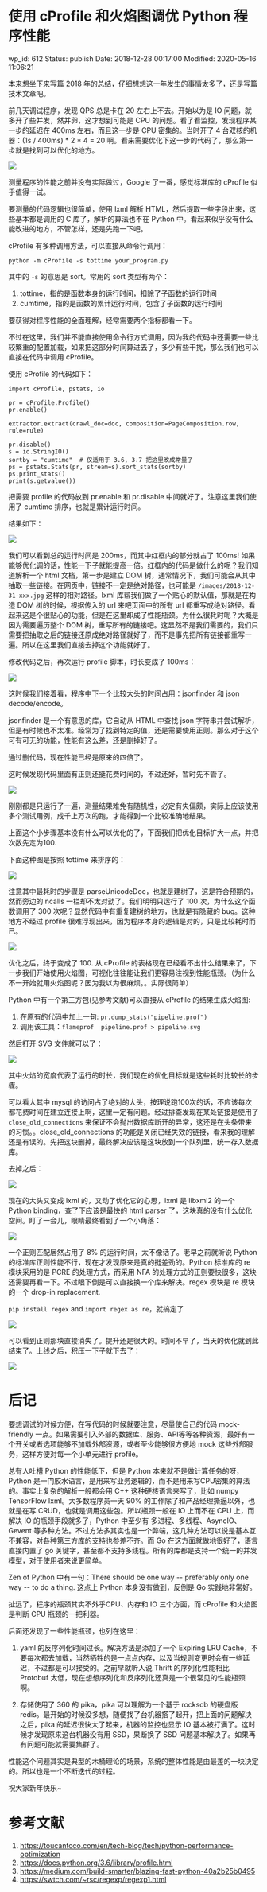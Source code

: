 # 使用 cProfile 和火焰图调优 Python 程序性能


wp_id: 612
Status: publish
Date: 2018-12-28 00:17:00
Modified: 2020-05-16 11:06:21


本来想坐下来写篇 2018 年的总结，仔细想想这一年发生的事情太多了，还是写篇技术文章吧。

前几天调试程序，发现 QPS 总是卡在 20 左右上不去。开始以为是 IO 问题，就多开了些并发，然并卵，这才想到可能是 CPU 的问题。看了看监控，发现程序某一步的延迟在 400ms 左右，而且这一步是 CPU 密集的。当时开了 4 台双核的机器：(1s / 400ms) * 2 * 4 = 20 啊。看来需要优化下这一步的代码了，那么第一步就是找到可以优化的地方。

![](https://ws2.sinaimg.cn/large/006tNbRwly1fyqb4f5jhij30yc0pwtej.jpg)

测量程序的性能之前并没有实际做过，Google 了一番，感觉标准库的 cProfile 似乎值得一试。

要测量的代码逻辑也很简单，使用 lxml 解析 HTML，然后提取一些字段出来，这些基本都是调用的 C 库了，解析的算法也不在 Python 中。看起来似乎没有什么能改进的地方，不管怎样，还是先跑一下吧。

cProfile 有多种调用方法，可以直接从命令行调用：

```
python -m cProfile -s tottime your_program.py
```

其中的 `-s` 的意思是 sort。常用的 sort 类型有两个：

1. tottime，指的是函数本身的运行时间，扣除了子函数的运行时间
2. cumtime，指的是函数的累计运行时间，包含了子函数的运行时间

要获得对程序性能的全面理解，经常需要两个指标都看一下。

不过在这里，我们并不能直接使用命令行方式调用，因为我的代码中还需要一些比较繁重的配置加载，如果把这部分时间算进去了，多少有些干扰，那么我们也可以直接在代码中调用 cProfile。

使用 cProfile 的代码如下：

```
import cProfile, pstats, io

pr = cProfile.Profile()
pr.enable()

extractor.extract(crawl_doc=doc, composition=PageComposition.row, rule=rule)

pr.disable()
s = io.StringIO()
sortby = "cumtime"  # 仅适用于 3.6, 3.7 把这里改成常量了
ps = pstats.Stats(pr, stream=s).sort_stats(sortby)
ps.print_stats()
print(s.getvalue())
```
把需要 profile 的代码放到 pr.enable 和 pr.disable 中间就好了。注意这里我们使用了 cumtime 排序，也就是累计运行时间。

结果如下：

![](https://ws2.sinaimg.cn/large/006tNbRwly1fyqc3j79mvj31o80lanbu.jpg)

我们可以看到总的运行时间是 200ms，而其中红框内的部分就占了 100ms! 如果能够优化调的话，性能一下子就能提高一倍。红框内的代码是做什么的呢？我们知道解析一个 html 文档，第一步是建立 DOM 树，通常情况下，我们可能会从其中抽取一些链接。在网页中，链接不一定是绝对路径，也可能是 `/images/2018-12-31-xxx.jpg` 这样的相对路径。lxml 库帮我们做了一个贴心的默认值，那就是在构造 DOM 树的时候，根据传入的 url 来吧页面中的所有 url 都重写成绝对路径。看起来这是个很贴心的功能，但是在这里却成了性能瓶颈。为什么很耗时呢？大概是因为需要遍历整个 DOM 树，重写所有的链接吧。这显然不是我们需要的，我们只需要把抽取之后的链接还原成绝对路径就好了，而不是事先把所有链接都重写一遍。所以在这里我们直接去掉这个功能就好了。

修改代码之后，再次运行 profile 脚本，时长变成了 100ms：

![](https://ws2.sinaimg.cn/large/006tNbRwly1fyqcamiop3j31ly08sjwy.jpg)

这时候我们接着看，程序中下一个比较大头的时间占用：jsonfinder 和 json decode/encode。

jsonfinder 是一个有意思的库，它自动从 HTML 中查找 json 字符串并尝试解析，但是有时候也不太准。经常为了找到特定的值，还是需要使用正则。那么对于这个可有可无的功能，性能有这么差，还是删掉好了。

通过删代码，现在性能已经是原来的四倍了。

这时候发现代码里面有正则还挺花费时间的，不过还好，暂时先不管了。

![](https://ws2.sinaimg.cn/large/006tNbRwly1fyqcja5bj5j31oi0kydva.jpg)

刚刚都是只运行了一遍，测量结果难免有随机性，必定有失偏颇，实际上应该使用多个测试用例，成千上万次的跑，才能得到一个比较准确地结果。

上面这个小步骤基本没有什么可以优化的了，下面我们把优化目标扩大一点，并把次数先定为100.

下面这种图是按照 tottime 来排序的：

![](https://ws4.sinaimg.cn/large/006tNbRwly1fyqclx98l2j31lg0gu7ei.jpg)

注意其中最耗时的步骤是 parseUnicodeDoc，也就是建树了，这是符合预期的，然而旁边的 ncalls 一栏却不太对劲了。我们明明只运行了 100 次，为什么这个函数调用了 300 次呢？显然代码中有重复建树的地方，也就是有隐藏的 bug。这种地方不经过 profile 很难浮现出来，因为程序本身的逻辑是对的，只是比较耗时而已。

![](https://ws3.sinaimg.cn/large/006tNbRwly1fyqcrdtifcj31lw0j2woi.jpg)

优化之后，终于变成了 100. 从 cProfile 的表格现在已经看不出什么结果来了，下一步我们开始使用火焰图，可视化往往能让我们更容易注视到性能瓶颈。（为什么不一开始就用火焰图呢？因为我以为很麻烦。。实际很简单）

Python 中有一个第三方包(见参考文献)可以直接从 cProfile 的结果生成火焰图:

1. 在原有的代码中加上一句: `pr.dump_stats("pipeline.prof")`
2. 调用该工具：`flameprof  pipeline.prof > pipeline.svg`

然后打开 SVG 文件就可以了：

![](https://ws1.sinaimg.cn/large/006tNbRwly1fyqcvj3ah8j30ys0jm42r.jpg)

其中火焰的宽度代表了运行的时长，我们现在的优化目标就是这些耗时比较长的步骤。

可以看大其中 mysql 的访问占了绝对的大头，按理说跑100次的话，不应该每次都花费时间在建立连接上啊，这里一定有问题。经过排查发现在某处链接是使用了 `close_old_connections` 来保证不会抛出数据库断开的异常，这还是在头条带来的习惯。。close_old_connections 的功能是关闭已经失效的链接，看来我的理解还是有误的。先把这块删掉，最终解决应该是这块放到一个队列里，统一存入数据库。

去掉之后：

![](https://ws4.sinaimg.cn/large/006tNbRwly1fyqd1728dwj30xd0cvwgn.jpg)

现在的大头又变成 lxml 的，又动了优化它的心思，lxml 是 libxml2 的一个 Python binding，查了下应该是最快的 html parser 了，这块真的没有什么优化空间。盯了一会儿，眼睛最终看到了一个小角落：

![](https://ws1.sinaimg.cn/large/006tNbRwly1fyqd351qyvj309v04omxm.jpg)

一个正则匹配居然占用了 8% 的运行时间，太不像话了。老早之前就听说 Python 的标准库正则性能不行，现在才发现原来是真的挺差劲的。Python 标准库的 re 模块采用的是 PCRE 的处理方式，而采用 NFA 的处理方式的正则要快很多，这块还需要再看一下。不过眼下倒是可以直接换一个库来解决。regex 模块是 re 模块的一个 drop-in replacement. 

`pip install regex` and `import regex as re`，就搞定了

![](https://ws2.sinaimg.cn/large/006tNbRwly1fyqd8orglej30xi0dh410.jpg)

可以看到正则那块直接消失了。提升还是很大的。时间不早了，当天的优化就到此结束了。上线之后，积压一下子就下去了：

![](https://ws2.sinaimg.cn/large/006tNbRwly1fyqda1lv19j30sw0jmt9v.jpg)


# 后记

要想调试的时候方便，在写代码的时候就要注意，尽量使自己的代码 mock-friendly 一点。如果需要引入外部的数据库、服务、API等等各种资源，最好有一个开关或者选项能够不加载外部资源，或者至少能够很方便地 mock 这些外部服务，这样方便对每一个小单元进行 profile。

总有人吐槽 Python 的性能低下，但是 Python 本来就不是做计算任务的呀，Python 是一门胶水语言，是用来写业务逻辑的，而不是用来写CPU密集的算法的。事实上复杂的解析一般都会用 C++ 这种硬核语言来写了，比如 numpy TensorFlow lxml。大多数程序员一天 90% 的工作除了和产品经理撕逼以外，也就是在写 CRUD，也就是调用这些包。所以瓶颈一般在 IO 上而不在 CPU 上，而解决 IO 的瓶颈手段就多了，Python 中至少有 多进程、多线程、AsyncIO、Gevent 等多种方法。不过方法多其实也是一个弊端，这几种方法可以说是基本互不兼容，对各种第三方库的支持也参差不齐。而 Go 在这方面就做地很好了，语言直接内置了 go 关键字，甚至都不支持多线程。所有的库都是支持一个统一的并发模型，对于使用者来说更简单。

Zen of Python 中有一句：There should be one way -- preferably only one way -- to do a thing. 这点上 Python 本身没有做到，反倒是 Go 实践地非常好。

扯远了，程序的瓶颈其实不外乎CPU、内存和 IO 三个方面，而 cProfile 和火焰图是判断 CPU 瓶颈的一把利器。

后面还发现了一些性能瓶颈，也列在这里：

1. yaml 的反序列化时间过长。解决方法是添加了一个 Expiring LRU Cache，不要每次都去加载，当然牺牲的是一点点内存，以及当规则变更时会有一些延迟，不过都是可以接受的。之前早就听人说 Thrift 的序列化性能相比 Protobuf 太低，现在想想序列化和反序列化还真是一个很常见的性能瓶颈啊。

2. 存储使用了 360 的 pika，pika 可以理解为一个基于 rocksdb 的硬盘版 redis。最开始的时候没多想，随便找了台机器搭了起开，把上面的问题解决之后，pika 的延迟很快大了起来，机器的监控也显示 IO 基本被打满了。这时候才发现原来这台机器没有用 SSD，果断换了 SSD 问题基本解决了。如果再有问题可能就需要集群了。

性能这个问题其实是典型的木桶理论的场景，系统的整体性能是由最差的一块决定的。所以也是一个不断迭代的过程。

祝大家新年快乐~

# 参考文献

1. https://toucantoco.com/en/tech-blog/tech/python-performance-optimization
2. https://docs.python.org/3.6/library/profile.html
3. https://medium.com/build-smarter/blazing-fast-python-40a2b25b0495
4. https://swtch.com/~rsc/regexp/regexp1.html